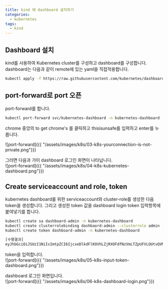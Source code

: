 ```yaml
---
title: kind 에 dashboard 설치하기 
categories:
  - kubernetes
tags: 
  - kind
---
```


## Dashboard 설치
kind를 사용하여 Kubernetes cluster를 구성하고 dashboard를 구성합니다.
dashboard는 다음과 같이 remote에 있는 yaml을 직접적용합니다.  
```bash
kubectl apply -f https://raw.githubusercontent.com/kubernetes/dashboard/master/src/deploy/recommended/kubernetes-dashboard.yaml
```

## port-forward로 port 오픈
port-forward를 합니다.  
```bash
kubectl port-forward svc/kubernetes-dashboard -n kubernetes-dashboard  443 --address 0.0.0.0
```
chrome 중앙의 to get chrome's 를 클릭하고 thisisunsafe를 입력하고 enter를 누릅니다.   

![port-forward]({{ "/assets/images/k8s/03-k8s-yourconnection-is-not-private.png"}})

그러면 다음과 가이 dashboard 로그인 화면이 나타납니다.  
![port-forward]({{ "/assets/images/k8s/04-k8s-kubernetes-dashboard.png"}})

## Create serviceaccount and role, token
kubernetes dashboard를 위한 serviceaccount와 cluster-role를 생성한 다음 token을 생성합니다. 그리고 생성한 token 값을 
dashboard login token 입력항목에 붙여넣기를 합니다.  
```bash
kubectl create sa dashboard-admin -n kubernetes-dashboard
kubectl create clusterrolebinding dashbaord-admin --clusterrole admin --serviceaccount kubernetes-dashboard:dashboard-admin
kubectl create token dashboard-admin -n kubernetes-dashboard

[수행결과]
eyJhbGciOiJSUzI1NiIsImtpZCI6IjcxeDlkdFlKOVhLZjRXOFdfNzVmLTZpUFVLOUtvQVM5M0RUMlMxcVBtblEifQ.eyJhdWQiOlsiaHR0cHM6Ly9rdWJlcm5ldGVzLmRlZmF1bHQuc3ZjLmNsdXN0ZXIubG9jYWwiXSwiZXhwIjoxNjc2NDkzNzA3LCJpYXQiOjE2NzY0OTAxMDcsImlzcyI6Imh0dHBzOi8va3ViZXJuZXRlcy5kZWZhdWx0LnN2Yy5jbHVzdGVyLmxvY2FsIiwia3ViZXJuZXRlcy5pbyI6eyJuYW1lc3BhY2UiOiJrdWJlcm5ldGVzLWRhc2hib2FyZCIsInNlcnZpY2VhY2NvdW50Ijp7Im5hbWUiOiJkYXNoYm9hcmQtYWRtaW4iLCJ1aWQiOiIwNDdlM2RjYS03N2JiLTRmYzMtYTkzZS0yMjAwNWNkZDBkOWYifX0sIm5iZiI6MTY3NjQ5MDEwNywic3ViIjoic3lzdGVtOnNlcnZpY2VhY2NvdW50Omt1YmVybmV0ZXMtZGFzaGJvYXJkOmRhc2hib2FyZC1hZG1pbiJ9.uDhrySLj1sZgsRovMS7TqT4DuTipdhaa2n1uKDLnfGq_-JNwQma7S0qOuLY20FAXfIGceax_k_LY5js0SP0GFWHSrw8m2S2jOEeDXkcvEkBQVDXi5DY-bp6p_y2dI4CleUxauFgPXOwXTOu8Un1fOfgltMCvGBcf68qPjZ1pxrni5_HlPi_o9xjhmfbggUxEq8zx0n2H5j0ssVITM7jH38F6eO7rMPVHRBngMok2qqOydviQZ0994TPgq_NByKkWDk1npCXOvrt03z9X6I7Q5-k6yX8vVEZSKq9rbq0lAJQLKlpKlttTHz6YJf0YEQwgygcakDxKCRsCk07kgEXP2Q
```
token을 입력합니다.  
![port-forward]({{ "/assets/images/k8s/05-k8s-input-token-dashboard.png"}})

dashboard 로그인 화면입니다.  
![port-forward]({{ "/assets/images/k8s/06-k8s-dashboard-login.png"}})